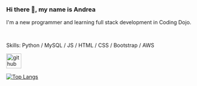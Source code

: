 ### Hi there 👋, my name is Andrea

I'm a new programmer and learning full stack development in Coding Dojo.

<br/>

Skills: Python / MySQL / JS / HTML / CSS / Bootstrap / AWS







[<img src='https://cdn.jsdelivr.net/npm/simple-icons@3.0.1/icons/github.svg' alt='github' height='40'>](https://github.com/andreachou)  

[![Top Langs](https://github-readme-stats.vercel.app/api/top-langs/?username=andreachou)](https://github.com/anuraghazra/github-readme-stats)


